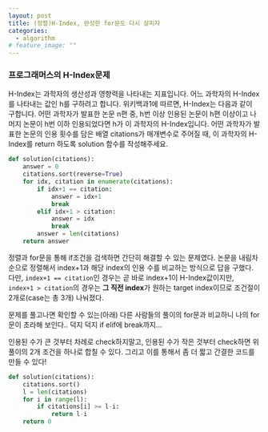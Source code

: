 ```yaml
---
layout: post
title: (정렬)H-Index, 완성한 for문도 다시 살피자
categories:
  - algorithm
# feature_image: ""
---
```

### 프로그래머스의 H-Index문제
>
H-Index는 과학자의 생산성과 영향력을 나타내는 지표입니다. 어느 과학자의 H-Index를 나타내는 값인 h를 구하려고 합니다. 위키백과1에 따르면, H-Index는 다음과 같이 구합니다.
어떤 과학자가 발표한 논문 n편 중, h번 이상 인용된 논문이 h편 이상이고 나머지 논문이 h번 이하 인용되었다면 h가 이 과학자의 H-Index입니다.
어떤 과학자가 발표한 논문의 인용 횟수를 담은 배열 citations가 매개변수로 주어질 때, 이 과학자의 H-Index를 return 하도록 solution 함수를 작성해주세요.

```python
def solution(citations):
    answer = 0
    citations.sort(reverse=True)
    for idx, citation in enumerate(citations):
        if idx+1 == citation:
            answer = idx+1
            break
        elif idx+1 > citation:
            answer = idx
            break
        answer = len(citations)
    return answer
```

정렬과 for문을 통해 if조건을 검색하면 간단히 해결할 수 있는 문제였다.
논문을 내림차순으로 정렬해서 index+1과 해당 index의 인용 수를 비교하는 방식으로 답을 구했다.
다만, `index+1 == citation`인 경우는 곧 바로 index+1이 H-Index값이지만, `index+1 > citation`의 경우는 **그 직전 index**가 원하는 target index이므로 조건절이 2개로(case는 총 3개) 나눠졌다.

문제를 풀고나면 확인할 수 있는(아래) 다른 사람들의 풀이의 for문과 비교하니 나의 for문이 초라해 보인다.. 덕지 덕지 if elif에 break까지...

인용된 수가 큰 것부터 차례로 check하지말고, 인용된 수가 작은 것부터 check하면 위 풀이의 2개 조건을 하나로 합칠 수 있다. 그리고 이를 통해서 좀 더 짧고 간결한 코드를 만들 수 있다!

```python
def solution(citations):
    citations.sort()
    l = len(citations)
    for i in range(l):
        if citations[i] >= l-i:
            return l-i
    return 0
```

